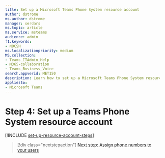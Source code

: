 ```yaml
---
title: Set up a Microsoft Teams Phone System resource account
author: dstrome 
ms.author: dstrome
manager: serdars
ms.topic: article
ms.service: msteams
audience: admin
f1.keywords:
- NOCSH
ms.localizationpriority: medium
MS.collection: 
- Teams_ITAdmin_Help
- M365-collaboration
- Teams_Business_Voice
search.appverid: MET150
description: Learn how to set up a Microsoft Teams Phone System resource account for use with auto attendants.
appliesto: 
- Microsoft Teams
---
```


# Step 4: Set up a Teams Phone System resource account

[!INCLUDE [set-up-resource-account-steps](../includes/set-up-resource-account-steps.md)]

> [!div class="nextstepaction"]
> [Next step: Assign phone numbers to your users](set-up-assign-numbers.md)
